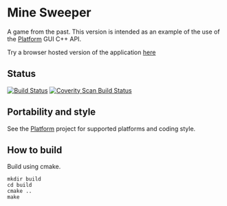 # Mine Sweeper

A game from the past. This version is intended as an example of the use of the
[Platform](https://github.com/AnotherJohnH/Platform) GUI C++ API.

Try a browser hosted version of the application [here](https://anotherjohnh.github.io/MineSweeper/Emscripten/mines.html)

## Status

[![Build Status](https://travis-ci.org/AnotherJohnH/MineSweeper.svg?branch=master)](https://travis-ci.org/AnotherJohnH/MineSweeper)
[![Coverity Scan Build Status](https://scan.coverity.com/projects/13949/badge.svg)](https://scan.coverity.com/projects/anotherjohnh-minesweeper)

## Portability and style

See the [Platform](https://github.com/AnotherJohnH/Platform) project for supported platforms
and coding style.

## How to build

Build using cmake.

```
mkdir build
cd build
cmake ..
make
```

